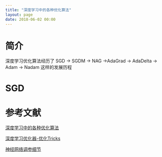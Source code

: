 ```yaml
---
title: "深度学习中的各种优化算法"
layout: page
date: 2018-06-02 00:00
---
```


# 简介
深度学习优化算法经历了 SGD -> SGDM -> NAG ->AdaGrad -> AdaDelta -> Adam -> Nadam 这样的发展历程

#  SGD

# 参考文献

[深度学习中的各种优化算法](https://cloud.tencent.com/developer/article/1164448)

[深度学习优化器-优化Tricks](https://www.deeplearn.me/3487.html)

[神经网络调参细节](https://mp.weixin.qq.com/s?__biz=MzI3ODgwODA2MA==&mid=2247484681&idx=1&sn=ef2e8aedfcbd093b56064722d6c76409&chksm=eb50119adc27988c8e52c8fce7b38d6f3c8c0abca0611c5e45746d7b4821c013972d8f8cdbc0&scene=21#wechat_redirect)